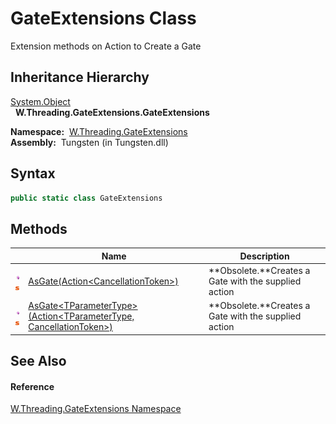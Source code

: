 GateExtensions Class
====================
   Extension methods on Action to Create a Gate


Inheritance Hierarchy
---------------------
[System.Object][1]  
  **W.Threading.GateExtensions.GateExtensions**  

  **Namespace:**  [W.Threading.GateExtensions][2]  
  **Assembly:**  Tungsten (in Tungsten.dll)

Syntax
------

```csharp
public static class GateExtensions
```


Methods
-------

                                 | Name                                                                         | Description                                          
-------------------------------- | ---------------------------------------------------------------------------- | ---------------------------------------------------- 
![Public method]![Static member] | [AsGate(Action&lt;CancellationToken>)][3]                                    | **Obsolete.**Creates a Gate with the supplied action 
![Public method]![Static member] | [AsGate&lt;TParameterType>(Action&lt;TParameterType, CancellationToken>)][4] | **Obsolete.**Creates a Gate with the supplied action 


See Also
--------

#### Reference
[W.Threading.GateExtensions Namespace][2]  

[1]: http://msdn.microsoft.com/en-us/library/e5kfa45b
[2]: ../README.md
[3]: AsGate.md
[4]: AsGate__1.md
[Public method]: ../../_icons/pubmethod.gif "Public method"
[Static member]: ../../_icons/static.gif "Static member"